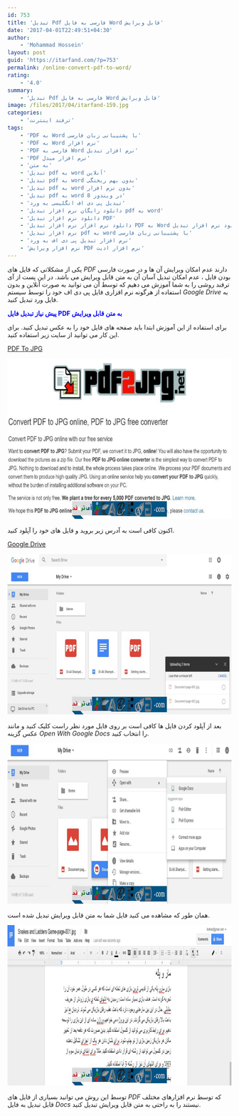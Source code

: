 ```yaml
---
id: 753
title: 'تبدیل Pdf فارسی به فایل Word قابل ویرایش'
date: '2017-04-01T22:49:51+04:30'
author:
    - 'Mohammad Hossein'
layout: post
guid: 'https://itarfand.com/?p=753'
permalink: /online-convert-pdf-to-word/
rating:
    - '4.0'
summary:
    - 'تبدیل Pdf فارسی به فایل Word قابل ویرایش'
image: /files/2017/04/itarfand-159.jpg
categories:
    - 'ترفند اینترنت'
tags:
    - 'PDF به Word با پشتیبانی زبان فارسی'
    - 'PDF به Word نرم افزار'
    - 'PDF فارسی به Word نرم افزار تبدیل'
    - 'PDF نرم افزار مبدل'
    - 'به متن'
    - 'تبدیل pdf به word آنلاین'
    - 'تبدیل pdf به word بدون بهم ریختگی'
    - 'تبدیل pdf به word بدون نرم افزار'
    - 'تبدیل pdf به word در ویندوز 8'
    - 'تبدیل پی دی اف انگلیسی به ورد'
    - 'دانلود رایگان نرم افزار تبدیل pdf به word'
    - 'دانلود نرم افزار تبدیل PDF'
    - 'دانلود نرم افزار نرم افزار تبدیل PDF به Word دانلود نرم افزار تبدیل'
    - 'نرم افزار تبدیل pdf به word با پشتیبانی زبان فارسی'
    - 'نرم افزار تبدیل پی دی اف به ورد'
    - 'نرم افزار ویرایش PDF نرم افزار ادیت'
---
```


یکی از مشکلاتی که فایل های *PDF* دارند عدم امکان ویرایش آن ها و در صورت فارسی بودن فایل ، عدم امکان تبدیل آسان آن به متن قابل ویرایش می باشد. در این پست از آی ترفند روشی را به شما آموزش می دهیم که توسط آن می توانید به صورت آنلاین و بدون استفاده از هرگونه نرم افزاری فایل پی دی اف خود را توسط سیستم *Google Drive* به فایل ورد تبدیل کنید.

<span style="color: #0000ff;">**پیش نیاز تبدیل فایل PDF به متن قابل ویرایش**</span>

برای استفاده از این آموزش ابتدا باید صفحه های فایل خود را به عکس تبدیل کنید. برای این کار می توانید از سایت زیر استفاده کنید.

<span style="color: #800000;">[PDF To JPG](https://pdf2jpg.net/)</span>

![mhkarami97](/files/2017/04/itarfand-155.jpg)

اکنون کافی است به آدرس زیر بروید و فایل های خود را آپلود کنید.

<span style="color: #800000;">[Google Drive](https://drive.google.com/drive/my-drive)</span>

![mhkarami97](/files/2017/04/itarfand-156.jpg)

بعد از آپلود کردن فایل ها کافی است بر روی فایل مورد نظر راست کلیک کنید و مانند عکس گزینه *Open With Google Docs* را انتخاب کنید.

![mhkarami97](/files/2017/04/itarfand-157.jpg)

همان طور که مشاهده می کنید فایل شما به متن قابل ویرایش تبدیل شده است.

![mhkarami97](/files/2017/04/itarfand-158.jpg)

توسط این روش می توانید بسیاری از فایل های *PDF* که توسط نرم افزارهای مختلف قابل تبدیل به فایل *Docs* نیستند را به راحتی به متن قابل ویرایش تبدیل کنید.
